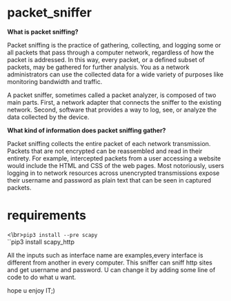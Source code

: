 # packet_sniffer

**What is packet sniffing?**

Packet sniffing is the practice of gathering, collecting, and logging some or all packets that pass through a computer network, regardless of how the packet is addressed. In this way, every packet, or a defined subset of packets, may be gathered for further analysis. You as a network administrators can use the collected data for a wide variety of purposes like monitoring bandwidth and traffic.

A packet sniffer, sometimes called a packet analyzer, is composed of two main parts. First, a network adapter that connects the sniffer to the existing network. Second, software that provides a way to log, see, or analyze the data collected by the device.



**What kind of information does packet sniffing gather?**

Packet sniffing collects the entire packet of each network transmission. Packets that are not encrypted can be reassembled and read in their entirety. For example, intercepted packets from a user accessing a website would include the HTML and CSS of the web pages. Most notoriously, users logging in to network resources across unencrypted transmissions expose their username and password as plain text that can be seen in captured packets.

# requirements
  <\br>``pip3 install --pre scapy``</br>
  ``pip3 install scapy_http
  
All the inputs such as interface name are examples,every interface is different from another in every computer.
This sniffer can sniff http sites and get username and password.
U can change it by adding some line of code to do what u want.

hope u enjoy IT;)
